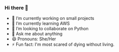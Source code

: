 ### Hi there 👋

- 🔭 I’m currently working on small projects
- 🌱 I’m currently learning AWS
- 👯 I’m looking to collaborate on Python
- 💬 Ask me about anything
- 😄 Pronouns: She/Her
- ⚡ Fun fact: I'm most scared of dying without living.
